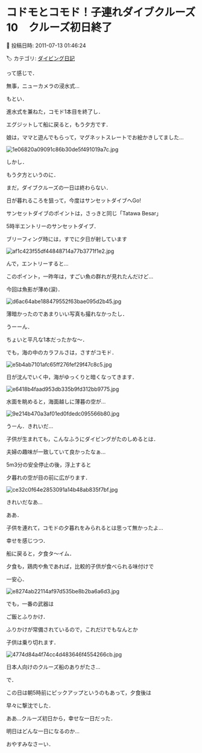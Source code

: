 # コドモとコモド！子連れダイブクルーズ10　クルーズ初日終了

📅 投稿日時: 2011-07-13 01:46:24

🏷️ カテゴリ: [ダイビング日記](ce3a7a8d424d112fce83ee85c81a0e344.md)

って感じで．





無事，ニューカメラの浸水式…


もとい．


進水式を兼ねた，コモド1本目を終了し．


エグジットして船に戻ると，もう夕方です．





娘は，ママと遊んでもらって，マグネットスレートでお絵かきしてました…




![1e06820a09091c86b30de5f491019a7c.jpg](images/1e06820a09091c86b30de5f491019a7c.jpg)







しかし．


もう夕方というのに．


まだ，ダイブクルーズの一日は終わらない．


日が暮れるころを狙って，今度はサンセットダイブへGo!





サンセットダイブのポイントは，さっきと同じ「Tatawa Besar」


5時半エントリーのサンセットダイブ．


ブリーフィング時には，すでに夕日が射しています




![af1c423f55df44848714a77b3771f1e2.jpg](images/af1c423f55df44848714a77b3771f1e2.jpg)







んで，エントリーすると…


このポイント，一昨年は，すごい魚の群れが見れたんだけど…


今回は魚影が薄め(涙)．




![d6ac64abe188479552f63bae095d2b45.jpg](images/d6ac64abe188479552f63bae095d2b45.jpg)







薄暗かったのであまりいい写真も撮れなかったし．


うーーん．


ちょいと平凡な1本だったかな～．





でも，海の中のカラフルさは，さすがコモド．




![e5b4ab7101afc65ff276fef29f47c8c5.jpg](images/e5b4ab7101afc65ff276fef29f47c8c5.jpg)







日が沈んでいく中，海がゆっくりと暗くなってきます．




![e6418b4faad953db335b9fd312bb9775.jpg](images/e6418b4faad953db335b9fd312bb9775.jpg)







水面を眺めると，海面越しに薄暮の空が…




![9e214b470a3af01ed0fdedc095566b80.jpg](images/9e214b470a3af01ed0fdedc095566b80.jpg)




うーん．きれいだ…





子供が生まれても，こんなふうにダイビングがたのしめるとは．


夫婦の趣味が一致していて良かったなぁ…





5m3分の安全停止の後，浮上すると


夕暮れの空が目の前に広がります．




![ce32c0f64e2853091a14b48ab835f7bf.jpg](images/ce32c0f64e2853091a14b48ab835f7bf.jpg)




きれいだなあ…





ああ．


子供を連れて，コモドの夕暮れをみられるとは思って無かったよ…





幸せを感じつつ．


船に戻ると，夕食タ～イム．





夕食も，鶏肉や魚であれば，比較的子供が食べられる味付けで


一安心．




![e8274ab22114af97d535be8b2ba6a6d3.jpg](images/e8274ab22114af97d535be8b2ba6a6d3.jpg)







でも，一番の武器は


ご飯とふりかけ．


ふりかけが常備されているので，これだけでもなんとか


子供は乗り切れます．




![4774d84a4f74cc4d483646f4554266cb.jpg](images/4774d84a4f74cc4d483646f4554266cb.jpg)




日本人向けのクルーズ船のありがたさ…





で．


この日は朝5時前にピックアップというのもあって，夕食後は


早々に撃沈でした．





ああ…クルーズ初日から，幸せな一日だった．


明日はどんな一日になるのか…


おやすみなさーい．
